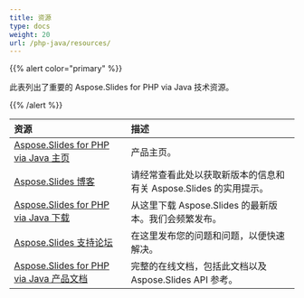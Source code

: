 ```yaml
---
title: 资源
type: docs
weight: 20
url: /php-java/resources/
---
```


{{% alert color="primary" %}} 

此表列出了重要的 Aspose.Slides for PHP via Java 技术资源。

{{% /alert %}} 

|**资源**|**描述**|
| :- | :- |
|[Aspose.Slides for PHP via Java 主页](https://products.aspose.com/slides/php-java/)|产品主页。|
|[Aspose.Slides 博客](https://blog.aspose.com/category/slides/)|请经常查看此处以获取新版本的信息和有关 Aspose.Slides 的实用提示。|
|[Aspose.Slides for PHP via Java 下载](https://releases.aspose.com/php-java/repo/com/aspose/aspose-slides/)|从这里下载 Aspose.Slides 的最新版本。我们会频繁发布。|
|[Aspose.Slides 支持论坛](https://forum.aspose.com/c/slides/11)|在这里发布您的问题和问题，以便快速解决。|
|[Aspose.Slides for PHP via Java 产品文档](/slides/php-java/)|完整的在线文档，包括此文档以及 Aspose.Slides API 参考。|